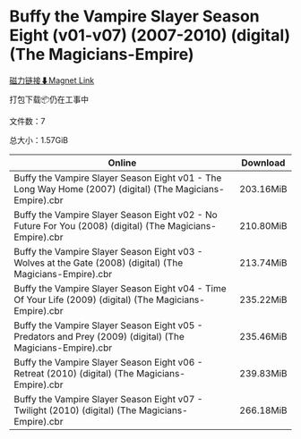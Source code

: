 # Buffy the Vampire Slayer Season Eight (v01-v07) (2007-2010) (digital) (The Magicians-Empire)

[磁力链接⬇Magnet Link](magnet:?xt=urn:btih:f327704bb648e4ca5d63e710d6f7af4e47fc72bc&dn=Buffy%20the%20Vampire%20Slayer%20Season%20Eight%20%28v01-v07%29%20%282007-2010%29%20%28digital%29%20%28The%20Magicians-Empire%29)

打包下载📦仍在工事中

文件数：7

总大小：1.57GiB

Online | Download
--- | ---
Buffy the Vampire Slayer Season Eight v01 - The Long Way Home (2007) (digital) (The Magicians-Empire).cbr | 203.16MiB
Buffy the Vampire Slayer Season Eight v02 - No Future For You (2008) (digital) (The Magicians-Empire).cbr | 210.80MiB
Buffy the Vampire Slayer Season Eight v03 - Wolves at the Gate (2008) (digital) (The Magicians-Empire).cbr | 213.74MiB
Buffy the Vampire Slayer Season Eight v04 - Time Of Your Life (2009) (digital) (The Magicians-Empire).cbr | 235.22MiB
Buffy the Vampire Slayer Season Eight v05 - Predators and Prey (2009) (digital) (The Magicians-Empire).cbr | 235.46MiB
Buffy the Vampire Slayer Season Eight v06 - Retreat (2010) (digital) (The Magicians-Empire).cbr | 239.83MiB
Buffy the Vampire Slayer Season Eight v07 - Twilight (2010) (digital) (The Magicians-Empire).cbr | 266.18MiB